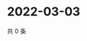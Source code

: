 # 2022-03-03

共 0 条

<!-- BEGIN WEIBO -->
<!-- 最后更新时间 Thu Mar 03 2022 13:18:41 GMT+0800 (China Standard Time) -->

<!-- END WEIBO -->
